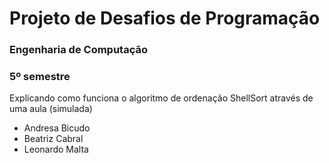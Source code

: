 # Projeto de Desafios de Programação

### Engenharia de Computação
### 5º semestre

Explicando como funciona o algoritmo de ordenação ShellSort através de uma aula (simulada)

- Andresa Bicudo
- Beatriz Cabral
- Leonardo Malta
